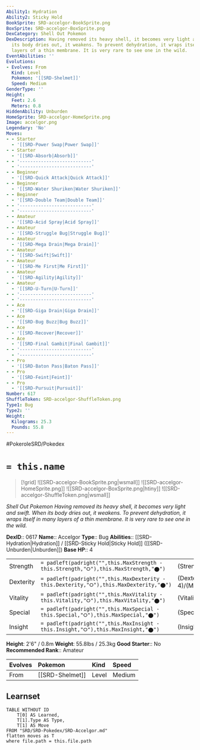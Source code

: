 ```yaml
---
Ability1: Hydration
Ability2: Sticky Hold
BookSprite: SRD-accelgor-BookSprite.png
BoxSprite: SRD-accelgor-BoxSprite.png
DexCategory: Shell Out Pokemon
DexDescription: Having removed its heavy shell, it becomes very light and swift. When
  its body dries out, it weakens. To prevent dehydration, it wraps itself in many
  layers of a thin membrane. It is very rare to see one in the wild.
EventAbilities: ''
Evolutions:
- Evolves: From
  Kind: Level
  Pokemon: '[[SRD-Shelmet]]'
  Speed: Medium
GenderType: ''
Height:
  Feet: 2.6
  Meters: 0.8
HiddenAbility: Unburden
HomeSprite: SRD-accelgor-HomeSprite.png
Image: accelgor.png
Legendary: 'No'
Moves:
- - Starter
  - '[[SRD-Power Swap|Power Swap]]'
- - Starter
  - '[[SRD-Absorb|Absorb]]'
- - '---------------------------'
  - '---------------------------'
- - Beginner
  - '[[SRD-Quick Attack|Quick Attack]]'
- - Beginner
  - '[[SRD-Water Shuriken|Water Shuriken]]'
- - Beginner
  - '[[SRD-Double Team|Double Team]]'
- - '---------------------------'
  - '---------------------------'
- - Amateur
  - '[[SRD-Acid Spray|Acid Spray]]'
- - Amateur
  - '[[SRD-Struggle Bug|Struggle Bug]]'
- - Amateur
  - '[[SRD-Mega Drain|Mega Drain]]'
- - Amateur
  - '[[SRD-Swift|Swift]]'
- - Amateur
  - '[[SRD-Me First|Me First]]'
- - Amateur
  - '[[SRD-Agility|Agility]]'
- - Amateur
  - '[[SRD-U-Turn|U-Turn]]'
- - '---------------------------'
  - '---------------------------'
- - Ace
  - '[[SRD-Giga Drain|Giga Drain]]'
- - Ace
  - '[[SRD-Bug Buzz|Bug Buzz]]'
- - Ace
  - '[[SRD-Recover|Recover]]'
- - Ace
  - '[[SRD-Final Gambit|Final Gambit]]'
- - '---------------------------'
  - '---------------------------'
- - Pro
  - '[[SRD-Baton Pass|Baton Pass]]'
- - Pro
  - '[[SRD-Feint|Feint]]'
- - Pro
  - '[[SRD-Pursuit|Pursuit]]'
Number: 617
ShuffleToken: SRD-accelgor-ShuffleToken.png
Type1: Bug
Type2: ''
Weight:
  Kilograms: 25.3
  Pounds: 55.8
---
```


#PokeroleSRD/Pokedex

# `= this.name`

> [!grid]
> ![[SRD-accelgor-BookSprite.png|wsmall]]
> ![[SRD-accelgor-HomeSprite.png]]
> ![[SRD-accelgor-BoxSprite.png|htiny]]
> ![[SRD-accelgor-ShuffleToken.png|wsmall]]


*Shell Out Pokemon*
*Having removed its heavy shell, it becomes very light and swift. When its body dries out, it weakens. To prevent dehydration, it wraps itself in many layers of a thin membrane. It is very rare to see one in the wild.*

**DexID**:: 0617
**Name**:: Accelgor
**Type**:: Bug
**Abilities**:: [[SRD-Hydration|Hydration]] / [[SRD-Sticky Hold|Sticky Hold]] ([[SRD-Unburden|Unburden]])
**Base HP**:: 4

|           |                                                                                        |                                          |
| --------- | -------------------------------------------------------------------------------------- | ---------------------------------------- |
| Strength  | `= padleft(padright("",this.MaxStrength - this.Strength,"⭘"),this.MaxStrength,"⬤")`    | (Strength::2)/(MaxStrength::5)   |
| Dexterity | `= padleft(padright("",this.MaxDexterity - this.Dexterity,"⭘"),this.MaxDexterity,"⬤")` | (Dexterity:: 4)/(MaxDexterity::8) |
| Vitality  | `= padleft(padright("",this.MaxVitality - this.Vitality,"⭘"),this.MaxVitality,"⬤")`    | (Vitality::1)/(MaxVitality::3)   |
| Special   | `= padleft(padright("",this.MaxSpecial - this.Special,"⭘"),this.MaxSpecial,"⬤")`       | (Special::3)/(MaxSpecial::6)     |
| Insight   | `= padleft(padright("",this.MaxInsight - this.Insight,"⭘"),this.MaxInsight,"⬤")`       | (Insight::2)/(MaxInsight::4)     |

**Height**: 2'6" / 0.8m
**Weight**: 55.8lbs / 25.3kg
**Good Starter**:: No
**Recommended Rank**:: Amateur

| Evolves   | Pokemon         | Kind   | Speed   |
|:----------|:----------------|:-------|:--------|
| From      | [[SRD-Shelmet]] | Level  | Medium  |

## Learnset

```dataview
TABLE WITHOUT ID
    T[0] AS Learned,
    T[1].Type AS Type,
    T[1] AS Move
FROM "SRD/SRD-Pokedex/SRD-Accelgor.md"
flatten moves as T
where file.path = this.file.path
```
